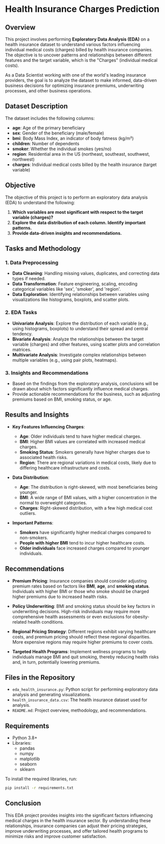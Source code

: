 # Health Insurance Charges Prediction

## Overview

This project involves performing **Exploratory Data Analysis (EDA)** on a health insurance dataset to understand various factors influencing individual medical costs (charges) billed by health insurance companies. The objective is to uncover patterns and relationships between different features and the target variable, which is the "Charges" (individual medical costs).

As a Data Scientist working with one of the world's leading insurance providers, the goal is to analyze the dataset to make informed, data-driven business decisions for optimizing insurance premiums, underwriting processes, and other business operations.

## Dataset Description

The dataset includes the following columns:

- **age**: Age of the primary beneficiary
- **sex**: Gender of the beneficiary (male/female)
- **bmi**: Body Mass Index, an indicator of body fatness (kg/m²)
- **children**: Number of dependents
- **smoker**: Whether the individual smokes (yes/no)
- **region**: Residential area in the US (northeast, southeast, southwest, northwest)
- **charges**: Individual medical costs billed by the health insurance (target variable)

## Objective

The objective of this project is to perform an exploratory data analysis (EDA) to understand the following:

1. **Which variables are most significant with respect to the target variable (charges)?**
2. **Explore the data distribution of each column. Identify important patterns.**
3. **Provide data-driven insights and recommendations.**

## Tasks and Methodology

### 1. Data Preprocessing
- **Data Cleaning**: Handling missing values, duplicates, and correcting data types if needed.
- **Data Transformation**: Feature engineering, scaling, encoding categorical variables like 'sex', 'smoker', and 'region'.
- **Data Exploration**: Identifying relationships between variables using visualizations like histograms, boxplots, and scatter plots.

### 2. EDA Tasks
- **Univariate Analysis**: Explore the distribution of each variable (e.g., using histograms, boxplots) to understand their spread and central tendency.
- **Bivariate Analysis**: Analyze the relationships between the target variable (charges) and other features, using scatter plots and correlation matrices.
- **Multivariate Analysis**: Investigate complex relationships between multiple variables (e.g., using pair plots, heatmaps).

### 3. Insights and Recommendations
- Based on the findings from the exploratory analysis, conclusions will be drawn about which factors significantly influence medical charges.
- Provide actionable recommendations for the business, such as adjusting premiums based on BMI, smoking status, or age.

## Results and Insights

- **Key Features Influencing Charges**:
  - **Age**: Older individuals tend to have higher medical charges.
  - **BMI**: Higher BMI values are correlated with increased medical charges.
  - **Smoking Status**: Smokers generally have higher charges due to associated health risks.
  - **Region**: There are regional variations in medical costs, likely due to differing healthcare infrastructure and costs.
  
- **Data Distribution**:
  - **Age**: The distribution is right-skewed, with most beneficiaries being younger.
  - **BMI**: A wide range of BMI values, with a higher concentration in the normal to overweight categories.
  - **Charges**: Right-skewed distribution, with a few high medical cost outliers.

- **Important Patterns**:
  - **Smokers** have significantly higher medical charges compared to non-smokers.
  - **People with higher BMI** tend to incur higher healthcare costs.
  - **Older individuals** face increased charges compared to younger individuals.
  
## Recommendations

- **Premium Pricing**: Insurance companies should consider adjusting premium rates based on factors like **BMI**, **age**, and **smoking status**. Individuals with higher BMI or those who smoke should be charged higher premiums due to increased health risks.
  
- **Policy Underwriting**: BMI and smoking status should be key factors in underwriting decisions. High-risk individuals may require more comprehensive health assessments or even exclusions for obesity-related health conditions.

- **Regional Pricing Strategy**: Different regions exhibit varying healthcare costs, and premium pricing should reflect these regional disparities. More expensive regions may require higher premiums to cover costs.

- **Targeted Health Programs**: Implement wellness programs to help individuals manage BMI and quit smoking, thereby reducing health risks and, in turn, potentially lowering premiums.

## Files in the Repository

- `eda_health_insurance.py`: Python script for performing exploratory data analysis and generating visualizations.
- `health_insurance_data.csv`: The health insurance dataset used for analysis.
- `README.md`: Project overview, methodology, and recommendations.

## Requirements

- Python 3.8+
- Libraries:
  - pandas
  - numpy
  - matplotlib
  - seaborn
  - sklearn

To install the required libraries, run:

```bash
pip install -r requirements.txt
```

## Conclusion

This EDA project provides insights into the significant factors influencing medical charges in the health insurance sector. By understanding these relationships, insurance companies can adjust their pricing strategies, improve underwriting processes, and offer tailored health programs to minimize risks and improve customer satisfaction.
